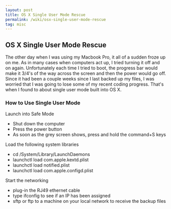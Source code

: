 ```yaml
---
layout: post
title: OS X Single User Mode Rescue
permalink: /wiki/osx-single-user-mode-rescue
tag: misc
---
```


## OS X Single User Mode Rescue

The other day when I was using my Macbook Pro, it all of a sudden froze up on me.  As in many cases when computers act up, I tried turning it off and on again.  Unfortunately each time I tried to boot, the progress bar would make it 3/4's of the way across the screen and then the power would go off.  Since it had been a couple weeks since I last backed up my files, I was worried that I was going to lose some of my recent coding progress.  That's when I found to about single user mode built into OS X.

###  How to Use Single User Mode
Launch into Safe Mode
  * Shut down the computer
  * Press the power button
  * As soon as the grey screen shows, press and hold the command+S keys

Load the following system libraries
  * cd /System/Library/LaunchDaemons
  * launchctl load com.apple.kextd.plist
  * launchctl load notified.plist
  * launchctl load com.apple.configd.plist

Start the networking
  * plug-in the RJ49 ethernet cable
  * type ifconfig to see if an IP has been assigned
  * sftp or ftp to a machine on your local network to receive the backup files


